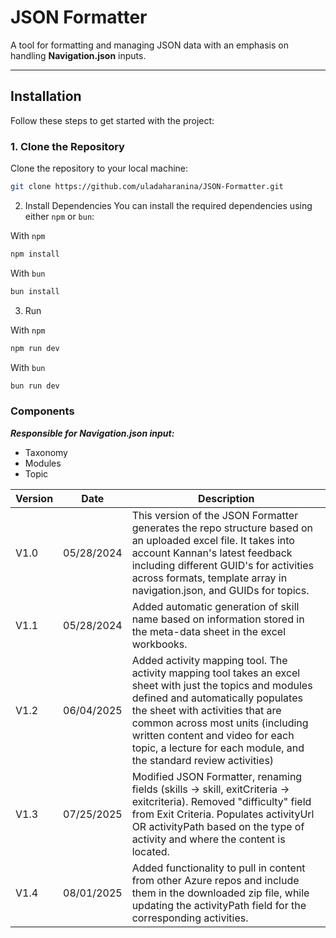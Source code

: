 # JSON Formatter

A tool for formatting and managing JSON data with an emphasis on handling **Navigation.json** inputs.

---

## Installation

Follow these steps to get started with the project:

### 1. Clone the Repository

Clone the repository to your local machine:

```bash
git clone https://github.com/uladaharanina/JSON-Formatter.git
```

2. Install Dependencies
   You can install the required dependencies using either `npm` or `bun`:

With `npm`

```bash
npm install
```

With `bun`

```bash
bun install
```

3. Run

With `npm`

```bash
npm run dev
```

With `bun`

```bash
bun run dev
```

### Components

**_Responsible for Navigation.json input:_**

- Taxonomy
- Modules
- Topic


| Version    | Date | Description |
| -------- | ------- | ----------- |
| V1.0  | 05/28/2024    | This version of the JSON Formatter generates the repo structure based on an uploaded excel file. It takes into account Kannan's latest feedback including different GUID's for activities across formats, template array in navigation.json, and GUIDs for topics. |
| V1.1  | 05/28/2024    | Added automatic generation of skill name based on information stored in the meta-data sheet in the excel workbooks. |
| V1.2  | 06/04/2025    | Added activity mapping tool. The activity mapping tool takes an excel sheet with just the topics and modules defined and automatically populates the sheet with activities that are common across most units (including written content and video for each topic, a lecture for each module, and the standard review activities) |
| V1.3  | 07/25/2025    | Modified JSON Formatter, renaming fields (skills -> skill, exitCriteria -> exitcriteria). Removed "difficulty" field from Exit Criteria. Populates activityUrl OR activityPath based on the type of activity and where the content is located.                               |
| V1.4  |  08/01/2025  | Added functionality to pull in content from other Azure repos and include them in the downloaded zip file, while updating the activityPath field for the corresponding activities. | 